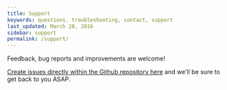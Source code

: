 ```yaml
---
title: Support
keywords: questions, troubleshooting, contact, support
last_updated: March 20, 2016
sidebar: support
permalink: /support/
---
```


Feedback, bug reports and improvements are welcome!

[Create issues directly within the Github repository here](https://github.com/wix/petri/issues) and we'll be sure to get back to you ASAP. 